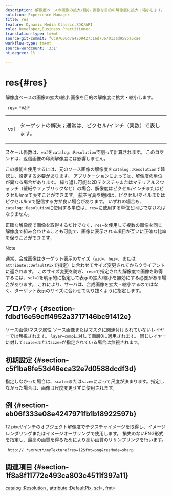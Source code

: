 ```yaml
---
description: 解像度ベースの画像の拡大/縮小 画像を目的の解像度に拡大・縮小します。
solution: Experience Manager
title: res
feature: Dynamic Media Classic,SDK/API
role: Developer,Business Practitioner
translation-type: tm+mt
source-git-commit: f6c97606d7a4209427316d7367013ad9585a5cae
workflow-type: tm+mt
source-wordcount: '331'
ht-degree: 1%

---
```



# res{#res}

解像度ベースの画像の拡大/縮小 画像を目的の解像度に拡大・縮小します。

` res= *`val`*`

<table id="simpletable_E69F3709266749C4A165C90FF18FF5AA"> 
 <tr class="strow"> 
  <td class="stentry"> <p> <span class="varname"> val  </span> </p> </td> 
  <td class="stentry"> <p>ターゲットの解決；通常は、ピクセル/インチ（実数）で表します。 </p> </td> 
 </tr> 
</table>

スケール係数は、*`val`*&#x200B;を`catalog::Resolution`で割って計算されます。 このコマンドは、返信画像の印刷解像度には影響しません。

この機能を使用するには、元のソース画像の解像度を`catalog::Resolution`で確認し、設定する必要があります。 アプリケーションによっては、解像度の単位が異なる場合があります。 繰り返し可能な2Dテクスチャまたはマテリアルスウォッチ（壁紙やファブリックなど）の場合、解像度はピクセル/インチまたはピクセル/mmで表すことができます。 航空写真や地図は、ピクセル/マイルまたはピクセル/kmで配信する方が良い場合があります。 いずれの場合も、`catalog::Resolution`に使用する単位は、`res=`に使用する単位と同じでなければなりません。

正確な解像度で画像を取得するだけでなく、`res=`を使用して複数の画像を同じ解像度で組み合わせることも可能で、画像に表示される項目が互いに正確な比率を保つことができます。

>[!NOTE]
>
>通常、合成画像はターゲット表示のサイズ（`wid=`、`hei=`、または`attribute::DefaultPix`で指定）に合わせてサイズ変更されてからクライアントに返されます。 このサイズ変更を防ぎ、`res=`で指定された解像度で画像を取得するには、`scl=1`を明示的に指定して表示の拡大/縮小を無効にする必要がある場合があります。 これにより、サーバは、合成画像を拡大・縮小するのではなく、ターゲット表示のサイズに合わせて切り抜くように指定します。

## プロパティ {#section-fdbd16e59cff4952a3717146bc91412e}

ソース画像/マスク属性 ソース画像またはマスクに関連付けられていないレイヤーでは無視されます。 `layer=comp`に対して画層0に適用されます。 同じレイヤーに対して`scale=`または`size=`が指定されている場合は無視されます。

## 初期設定 {#section-c5f1ba6fe53d46eca32e7d0588dcdf3d}

指定しなかった場合は、`scale=`または`size=`によって尺度が決まります。指定しなかった場合は、画像は尺度変更せずに使用されます。

## 例 {#section-eb06f333e08e4247971fb1b18922597b}

12 pixel/インチのオブジェクト解像度でテクスチャイメージを取得し、イメージレンダリングまたはイメージオーサリングで使用します。 損失のないPNG形式を指定し、最高の画質を得るためにより高い画質のリサンプリングを行います。

` http:// *`server`*/myTexture?res=12&fmt=png&resMode=sharp`

## 関連項目 {#section-1f8a8f11772e493ca803c4511f397a11}

[catalog::Resolution](../../../../../is-api/image-catalog/image-serving-api-ref/c-image-catalog-reference/c-image-svg-data-reference/c-image-data-reference/r-resolution-cat.md#reference-de489f5f36b64bd0831749546f8728e1) ,  [attribute::DefaultPix](../../../../../is-api/image-catalog/image-serving-api-ref/c-image-catalog-reference/c-attributes-reference/r-defaultpix.md#reference-996b2c22b30f4fd9b970c84063306df1),  [scl=](../../../../../is-api/http-ref/image-serving-api-ref/c-http-protocol-reference/c-command-reference/r-scl.md#reference-b2a74e493d0d407e98fe350551ba3fcc),  [fmt=](../../../../../is-api/http-ref/image-serving-api-ref/c-http-protocol-reference/c-command-reference/r-is-http-fmt.md#reference-cdf10043423b45ba9fe15157fb3ae37a)
